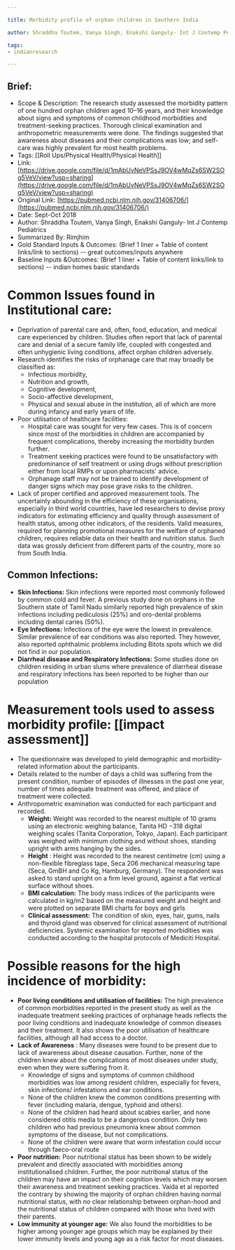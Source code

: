 ```yaml
---

title: Morbidity profile of orphan children in Southern India

author: Shraddha Toutem, Vanya Singh, Enakshi Ganguly- Int J Contemp Pediatrics

tags:
- indianresearch 

---
```


## Brief:
- Scope &amp; Description: The research study assessed the morbidity pattern of one hundred orphan children aged 10–16 years, and their knowledge about signs and symptoms of common childhood morbidities and treatment-seeking practices. Thorough clinical examination and anthropometric measurements were done. The findings suggested that awareness about diseases and their complications was low; and self-care was highly prevalent for most health problems.
- Tags: [[Roll Ups/Physical Health/Physical Health]]
- Link:[https://drive.google.com/file/d/1mAbUvNeVPSsJ9OV4wMqZs6SW2SOq5VeV/view?usp=sharing](https://drive.google.com/file/d/1mAbUvNeVPSsJ9OV4wMqZs6SW2SOq5VeV/view?usp=sharing)
- Original Link: [https://pubmed.ncbi.nlm.nih.gov/31406706/](https://pubmed.ncbi.nlm.nih.gov/31406706/)
- Date: Sept-Oct 2018
- Author: Shraddha Toutem, Vanya Singh, Enakshi Ganguly- Int J Contemp Pediatrics
- Summarized By: Rimjhim
- Gold Standard Inputs & Outcomes: (Brief 1 liner + Table of content links/link to sections) -- great outcomes/inputs anywhere
- Baseline Inputs &Outcomes: (Brief 1 liner + Table of content links/link to sections) -- indian homes basic standards

# Common Issues found in Institutional care:

- Deprivation of parental care and, often, food, education, and medical care experienced by children. Studies often report that lack of parental care and denial of a secure family life, coupled with congested and often unhygienic living conditions, affect orphan children adversely.
- Research identifies the risks of orphanage care that may broadly be classified as:
  - Infectious morbidity,
  - Nutrition and growth,
  - Cognitive development,
  - Socio-affective development,
  - Physical and sexual abuse in the institution, all of which are more during infancy and early years of life.
- Poor utilisation of healthcare facilities:
  - Hospital care was sought for very few cases. This is of concern since most of the morbidities in children are accompanied by frequent complications, thereby increasing the morbidity burden further.
  - Treatment seeking practices were found to be unsatisfactory with predominance of self treatment or using drugs without prescription either from local RMPs or upon pharmacists' advice.
  - Orphanage staff may not be trained to identify development of danger signs which may pose grave risks to the children.
- Lack of proper certified and approved measurement tools. The uncertainty abounding in the efficiency of these organisations, especially in third world countries, have led researchers to devise proxy indicators for estimating efficiency and quality through assessment of health status, among other indicators, of the residents. Valid measures, required for planning promotional measures for the welfare of orphaned children, requires reliable data on their health and nutrition status. Such data was grossly deficient from different parts of the country, more so from South India.

## Common Infections:

- **Skin Infections:** Skin infections were reported most commonly followed by common cold and fever. A previous study done on orphans in the Southern state of Tamil Nadu similarly reported high prevalence of skin infections including pediculosis (25%) and oro-dental problems including dental caries (50%).
- **Eye Infections:** Infections of the eye were the lowest in prevalence. Similar prevalence of ear conditions was also reported. They however, also reported ophthalmic problems including Bitots spots which we did not find in our population.
- **Diarrheal disease and Respiratory Infections:** Some studies done on children residing in urban slums where prevalence of diarrheal disease and respiratory infections has been reported to be higher than our population

# Measurement tools used to assess morbidity profile: [[impact assessment]]

- The questionnaire was developed to yield demographic and morbidity-related information about the participants.
- Details related to the number of days a child was suffering from the present condition, number of episodes of illnesses in the past one year, number of times adequate treatment was offered, and place of treatment were collected.
- Anthropometric examination was conducted for each participant and recorded.
  - **Weight:** Weight was recorded to the nearest multiple of 10 grams using an electronic weighing balance, Tanita HD −318 digital weighing scales (Tanita Corporation, Tokyo, Japan). Each participant was weighed with minimum clothing and without shoes, standing upright with arms hanging by the sides.
  - **Height** : Height was recorded to the nearest centimetre (cm) using a non-flexible fibreglass tape, Seca 206 mechanical measuring tape (Seca, GmBH and Co Kg, Hamburg, Germany). The respondent was asked to stand upright on a firm level ground, against a flat vertical surface without shoes.
  - **BMI calculation:** The body mass indices of the participants were calculated in kg/m2 based on the measured weight and height and were plotted on separate BMI charts for boys and girls
  - **Clinical assessment:** The condition of skin, eyes, hair, gums, nails and thyroid gland was observed for clinical assessment of nutritional deficiencies. Systemic examination for reported morbidities was conducted according to the hospital protocols of Mediciti Hospital.

# Possible reasons for the high incidence of morbidity:

- **Poor living conditions and utilisation of facilities:** The high prevalence of common morbidities reported in the present study as well as the inadequate treatment seeking practices of orphanage heads reflects the poor living conditions and inadequate knowledge of common diseases and their treatment. It also shows the poor utilisation of healthcare facilities, although all had access to a doctor.
- **Lack of Awareness** : Many diseases were found to be present due to lack of awareness about disease causation. Further, none of the children knew about the complications of most diseases under study, even when they were suffering from it.
  - Knowledge of signs and symptoms of common childhood morbidities was low among resident children, especially for fevers, skin infections/ infestations and ear conditions.
  - None of the children knew the common conditions presenting with fever (including malaria, dengue, typhoid and others).
  - None of the children had heard about scabies earlier, and none considered otitis media to be a dangerous condition. Only two children who had previous pneumonia knew about common symptoms of the disease, but not complications.
  - None of the children were aware that worm infestation could occur through faeco-oral route
- **Poor nutrition:** Poor nutritional status has been shown to be widely prevalent and directly associated with morbidities among institutionalised children. Further, the poor nutritional status of the children may have an impact on their cognition levels which may worsen their awareness and treatment seeking practices. Vaida et al reported the contrary by showing the majority of orphan children having normal nutritional status, with no clear relationship between orphan-hood and the nutritional status of children compared with those who lived with their parents.
- **Low immunity at younger age:** We also found the morbidities to be higher among younger age groups which may be explained by their lower immunity levels and young age as a risk factor for most diseases.